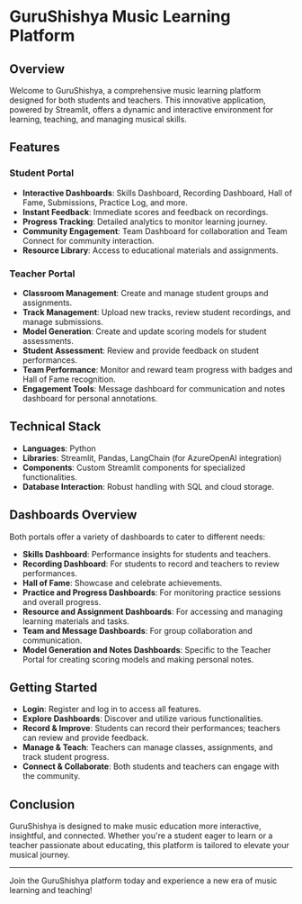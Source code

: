 # GuruShishya Music Learning Platform

## Overview
Welcome to GuruShishya, a comprehensive music learning platform designed for both students and teachers. This innovative application, powered by Streamlit, offers a dynamic and interactive environment for learning, teaching, and managing musical skills.

## Features

### Student Portal
- **Interactive Dashboards**: Skills Dashboard, Recording Dashboard, Hall of Fame, Submissions, Practice Log, and more.
- **Instant Feedback**: Immediate scores and feedback on recordings.
- **Progress Tracking**: Detailed analytics to monitor learning journey.
- **Community Engagement**: Team Dashboard for collaboration and Team Connect for community interaction.
- **Resource Library**: Access to educational materials and assignments.

### Teacher Portal
- **Classroom Management**: Create and manage student groups and assignments.
- **Track Management**: Upload new tracks, review student recordings, and manage submissions.
- **Model Generation**: Create and update scoring models for student assessments.
- **Student Assessment**: Review and provide feedback on student performances.
- **Team Performance**: Monitor and reward team progress with badges and Hall of Fame recognition.
- **Engagement Tools**: Message dashboard for communication and notes dashboard for personal annotations.

## Technical Stack
- **Languages**: Python
- **Libraries**: Streamlit, Pandas, LangChain (for AzureOpenAI integration)
- **Components**: Custom Streamlit components for specialized functionalities.
- **Database Interaction**: Robust handling with SQL and cloud storage.

## Dashboards Overview
Both portals offer a variety of dashboards to cater to different needs:
- **Skills Dashboard**: Performance insights for students and teachers.
- **Recording Dashboard**: For students to record and teachers to review performances.
- **Hall of Fame**: Showcase and celebrate achievements.
- **Practice and Progress Dashboards**: For monitoring practice sessions and overall progress.
- **Resource and Assignment Dashboards**: For accessing and managing learning materials and tasks.
- **Team and Message Dashboards**: For group collaboration and communication.
- **Model Generation and Notes Dashboards**: Specific to the Teacher Portal for creating scoring models and making personal notes.

## Getting Started
- **Login**: Register and log in to access all features.
- **Explore Dashboards**: Discover and utilize various functionalities.
- **Record & Improve**: Students can record their performances; teachers can review and provide feedback.
- **Manage & Teach**: Teachers can manage classes, assignments, and track student progress.
- **Connect & Collaborate**: Both students and teachers can engage with the community.

## Conclusion
GuruShishya is designed to make music education more interactive, insightful, and connected. Whether you're a student eager to learn or a teacher passionate about educating, this platform is tailored to elevate your musical journey.

---

Join the GuruShishya platform today and experience a new era of music learning and teaching!
